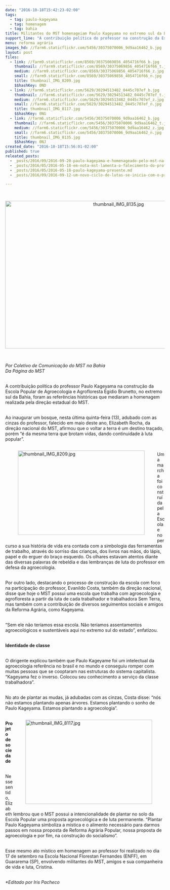 ```yaml
---
date: "2016-10-18T15:42:23-02:00"
tags:
  - tag: paulo-kageyama
  - tag: homenagem
  - tag: bahia
title: Militantes do MST homenageiam Paulo Kageyama no extremo sul da Bahia
support_line: "A contribuição política do professor na construção da Escola Popular de Agroecologia e Agrofloresta Egídio Brunetto, no extremo sul da Bahia, foram as referências históricas que mediaram a homenagem"
menu: reforma agrária
images_hd: //farm6.staticflickr.com/5456/30375070006_9d9aa16462_b.jpg
layout: post
files:
  - link: //farm9.staticflickr.com/8569/30375069856_4054716f66_b.jpg
    thumbnail: //farm9.staticflickr.com/8569/30375069856_4054716f66_t.jpg
    medium: //farm9.staticflickr.com/8569/30375069856_4054716f66_z.jpg
    small: //farm9.staticflickr.com/8569/30375069856_4054716f66_n.jpg
    title: thumbnail_IMG_8209.jpg
    $$hashKey: 0ND
  - link: //farm6.staticflickr.com/5629/30294513482_0445c707ef_b.jpg
    thumbnail: //farm6.staticflickr.com/5629/30294513482_0445c707ef_t.jpg
    medium: //farm6.staticflickr.com/5629/30294513482_0445c707ef_z.jpg
    small: //farm6.staticflickr.com/5629/30294513482_0445c707ef_n.jpg
    title: thumbnail_IMG_8117.jpg
    $$hashKey: 0NG
  - link: //farm6.staticflickr.com/5456/30375070006_9d9aa16462_b.jpg
    thumbnail: //farm6.staticflickr.com/5456/30375070006_9d9aa16462_t.jpg
    medium: //farm6.staticflickr.com/5456/30375070006_9d9aa16462_z.jpg
    small: //farm6.staticflickr.com/5456/30375070006_9d9aa16462_n.jpg
    title: thumbnail_IMG_8135.jpg
    $$hashKey: 0NJ
created_date: "2016-10-18T15:56:01-02:00"
published: true
releated_posts:
  - _posts/2016/09/2016-09-20-paulo-kageyama-e-homenageado-pelo-mst-na-escola-florestan-fernandes.md
  - _posts/2016/05/2016-05-18-em-nota-mst-lamenta-o-falecimento-do-professor-paulo-kageyama.md
  - _posts/2016/05/2016-05-18-paulo-kageyama-presente.md
  - _posts/2016/09/2016-09-12-um-novo-ciclo-de-lutas-se-inicia-com-o-protagonismo-da-juventude-afirma-militante-sem-terra.md

---
```

<p>&nbsp;</p>

<p style="text-align:center"><img alt="thumbnail_IMG_8135.jpg" height="466" src="//farm6.staticflickr.com/5456/30375070006_9d9aa16462_b.jpg" width="700" /></p>

<p>&nbsp;</p>

<p><em>Por Coletivo de Comunica&ccedil;&atilde;o do MST na Bahia<br />
Da P&aacute;gina do MST</em></p>

<p><br />
A contribui&ccedil;&atilde;o pol&iacute;tica do professor Paulo Kageyama na constru&ccedil;&atilde;o da Escola Popular de Agroecologia e Agrofloresta Eg&iacute;dio Brunetto, no extremo sul da Bahia, foram as refer&ecirc;ncias hist&oacute;ricas que mediaram a homenagem realizada pela dire&ccedil;&atilde;o estadual do MST.</p>

<p><br />
Ao inaugurar um bosque, nesta &uacute;ltima quinta-feira (13), adubado com as cinzas do professor, falecido em maio deste ano, Elizabeth Rocha, da dire&ccedil;&atilde;o nacional do MST, afirmou que o voltar a terra &eacute; um destino tra&ccedil;ado, por&eacute;m &ldquo;&eacute; da mesma terra que brotam vidas, dando continuidade &agrave; luta popular&rdquo;.</p>

<figure class="image" style="float:left"><img alt="thumbnail_IMG_8209.jpg" height="266" src="//farm9.staticflickr.com/8569/30375069856_4054716f66_b.jpg" width="400" />
<figcaption></figcaption>
</figure>

<p><br />
Uma marcha foi constru&iacute;da pela Escola e no percurso a sua hist&oacute;ria de vida era contada com a simbologia das ferramentas de trabalho, atrav&eacute;s do sorriso das crian&ccedil;as, dos livros nas m&atilde;os, do l&aacute;pis, papel e do erguer do bra&ccedil;o esquerdo. Os olhares estavam atentos diante das diversas palavras de rebeldia e das lembran&ccedil;as de luta do professor em defesa da agroecologia.</p>

<p><br />
Por outro lado, destacando o processo de constru&ccedil;&atilde;o da escola com foco na participa&ccedil;&atilde;o do professor, Evanildo Costa, tamb&eacute;m da dire&ccedil;&atilde;o nacional, disse que hoje o MST possui uma escola que trabalha com agroecologia e agrofloresta a partir da luta de cada trabalhador e trabalhadora Sem Terra, mas tamb&eacute;m com a contribui&ccedil;&atilde;o de diversos seguimentos sociais e amigos da Reforma Agr&aacute;ria, como Kageyama.</p>

<p><br />
&ldquo;Sem ele n&atilde;o ter&iacute;amos essa escola. N&atilde;o ter&iacute;amos assentamentos agroecol&oacute;gicos e sustent&aacute;veis aqui no extremo sul do estado&rdquo;, enfatizou.</p>

<p><br />
<strong>Identidade de classe</strong></p>

<p><br />
O dirigente explicou tamb&eacute;m que Paulo Kageyame foi um intelectual da agroecologia refer&ecirc;ncia no brasil e no mundo e conseguiu romper com muitas pessoas que se cooptaram nas estruturas do sistema capitalista. &ldquo;Kageyama fez o inverso. Colocou seu conhecimento a servi&ccedil;o da classe trabalhadora&rdquo;.</p>

<p><br />
No ato de plantar as mudas, j&aacute; adubadas com as cinzas, Costa disse: &ldquo;n&oacute;s n&atilde;o estamos plantando apenas &aacute;rvores. Estamos plantando o sonho de Paulo Kageyama. Estamos plantando a agroecologia&rdquo;.</p>

<figure class="image" style="float:right"><img alt="thumbnail_IMG_8117.jpg" height="266" src="//farm6.staticflickr.com/5629/30294513482_0445c707ef_b.jpg" width="400" />
<figcaption></figcaption>
</figure>

<p><br />
<strong>Projeto de sociedade</strong></p>

<p><br />
Nesse sentido, Elizabeth lembrou que o MST possui a intencionalidade de plantar no solo da Escola Popular uma proposta agroecol&oacute;gica e de luta permanente. &ldquo;Plantar Paulo Kageyama simboliza a m&iacute;stica e o alimento necess&aacute;rio para darmos passos em nossa proposta de Reforma Agr&aacute;ria Popular, nossa proposta de agroecologia e por fim, na constru&ccedil;&atilde;o do socialismo&rdquo;.</p>

<p><br />
Esse mesmo ato m&iacute;stico em homenagem ao professor foi realizado no dia 17 de setembro na Escola Nacional Florestan Fernandes (ENFF), em Guararema (SP), envolvendo militantes do MST, amigos e sua companheira de vida e luta, Cristina.</p>

<p><br />
<em>*Editado por Iris Pacheco</em></p>
